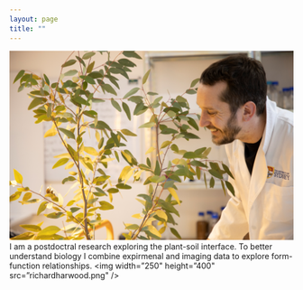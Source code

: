 ```yaml
---
layout: page
title: ""
---
```

![Richard Harwood](richardharwood.png)
I am a postdoctral research exploring the plant-soil interface. To better understand biology I combine expirmenal and imaging data to explore form-function relationships. 
<img width=”250" height=”400" src=”richardharwood.png" />
